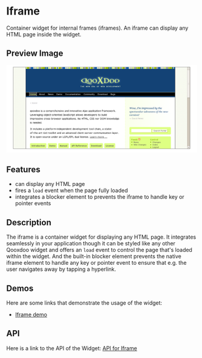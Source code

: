 # Iframe

Container widget for internal frames (iframes). An iframe can display
any HTML page inside the widget.

## Preview Image

![iframe.png](iframe.png%0A%20%20%20%20%20%20%20%20%20%20%20%20%20%20%20%20%20%20%20%20:width:%20500%20px%0A%20%20%20%20%20%20%20%20%20%20%20%20%20%20%20%20%20%20%20%20:target:%20../../iframe.png)

## Features

-   can display any HTML page
-   fires a `load` event when the page fully loaded
-   integrates a blocker element to prevents the iframe to handle key or
    pointer events

## Description

The iframe is a container widget for displaying any HTML page. It
integrates seamlessly in your application though it can be styled like
any other Qooxdoo widget and offers an `load` event to control the
page that's loaded within the widget. And the built-in blocker element
prevents the native iframe element to handle any key or pointer event
to ensure that e.g. the user navigates away by tapping a hyperlink.

## Demos

Here are some links that demonstrate the usage of the widget:

-   [Iframe demo](apps://demobrowser/#widget-Iframe.html)

## API

Here is a link to the API of the Widget: [API for Iframe](apps://apiviewer/#qx.ui.embed.Iframe)
